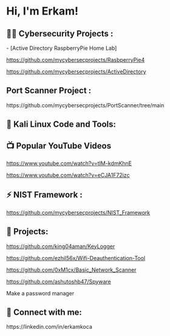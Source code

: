 <h1>Hi, I'm Erkam! </h1>

<h2>👨‍💻 Cybersecurity Projects :</h2>
- [Active Directory RaspberryPie Home Lab]

https://github.com/mycybersecprojects/RasbperryPie4

https://github.com/mycybersecprojects/ActiveDirectory

<h2> Port Scanner Project :</h2>
https://github.com/mycybersecprojects/PortScanner/tree/main


<h2> 🤳 Kali Linux Code and Tools:</h2>

<h2>📺 Popular YouTube Videos</h2>

https://www.youtube.com/watch?v=tIM-kdmKhnE

https://www.youtube.com/watch?v=eCJA1F72izc

<h2>⚡ NIST Framework :</h2>

https://github.com/mycybersecprojects/NIST_Framework

<h2> 🤳 Projects:</h2>

https://github.com/king04aman/KeyLogger

https://github.com/ezhil56x/Wifi-Deauthentication-Tool

https://github.com/0xM1cx/Basic_Network_Scanner

https://github.com/ashutoshb47/Spyware

Make a password manager


<h2> 🤳 Connect with me:</h2>
https://linkedin.com/in/erkamkoca



